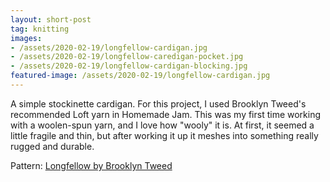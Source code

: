 ```yaml
---
layout: short-post
tag: knitting
images: 
- /assets/2020-02-19/longfellow-cardigan.jpg
- /assets/2020-02-19/longfellow-caredigan-pocket.jpg
- /assets/2020-02-19/longfellow-cardigan-blocking.jpg
featured-image: /assets/2020-02-19/longfellow-cardigan.jpg
---
```

A simple stockinette cardigan. For this project, I used Brooklyn Tweed's recommended Loft yarn in Homemade Jam. This was my first time working with a woolen-spun yarn, and I love how "wooly" it is. At first, it seemed a little fragile and thin, but after working it up it meshes into something really rugged and durable.

Pattern: [Longfellow by Brooklyn Tweed](https://brooklyntweed.com/products/longfellow)